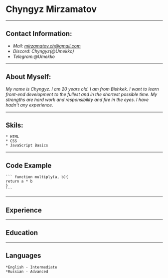  # Chyngyz Mirzamatov
 ****
 ## Contact Information:
  * *Mail: mirzamatov.ch@gmail.com*
  * *Discord: Chyngyz(@Umekko)*
  * *Telegram:@Umekko*
  
  ****

## About Myself:
 *My name is Chyngyz. I am 20 years old. I am from Bishkek. I want to learn front-end development to the fullest and in the shortest possible time. My strengths are hard work and responsibility and fire in the eyes. I have hadn't any experience.*
 
 ****
## Skils:
    * HTML
    * CSS
    * JavaScript Basics

****

## Code Example
    ``` function multiply(a, b){
    return a * b
    }
    ```
****
## Experience
****
## Education
****
## Languages
    *English - Intermediate
    *Russian - Advanced 
        
        


